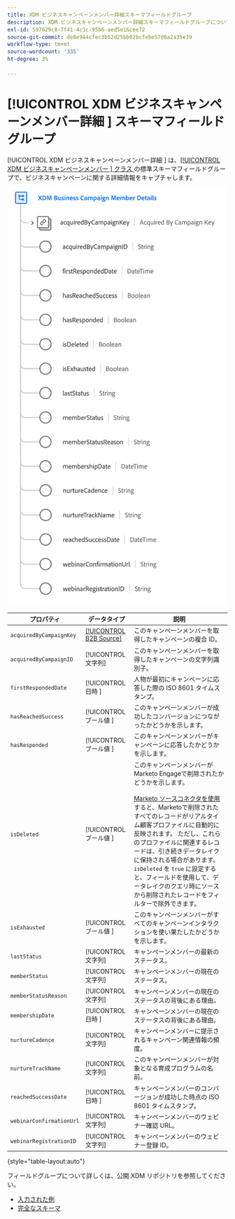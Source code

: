 ```yaml
---
title: XDM ビジネスキャンペーンメンバー詳細スキーマフィールドグループ
description: XDM ビジネスキャンペーンメンバー詳細スキーマフィールドグループについて説明します。
exl-id: 597629c8-7f41-4c1c-95b6-aed5e16cee72
source-git-commit: de8e944cfec3b52d25bb02bcfebe57d6a2a35e39
workflow-type: tm+mt
source-wordcount: '335'
ht-degree: 3%

---
```


# [!UICONTROL XDM ビジネスキャンペーンメンバー詳細 ] スキーマフィールドグループ

[!UICONTROL XDM ビジネスキャンペーンメンバー詳細 ] は、[[!UICONTROL XDM ビジネスキャンペーンメンバー ] クラス ](../../classes/b2b/business-campaign-members.md) の標準スキーマフィールドグループで、ビジネスキャンペーンに関する詳細情報をキャプチャします。

![UI に表示される XDM ビジネスキャンペーンメンバーの詳細フィールドグループの構造 ](../../images/field-groups/b2b/business-campaign-member-details.png)

| プロパティ | データタイプ | 説明 |
| --- | --- | --- |
| `acquiredByCampaignKey` | [[!UICONTROL B2B Source]](../../data-types/b2b-source.md) | このキャンペーンメンバーを取得したキャンペーンの複合 ID。 |
| `acquiredByCampaignID` | [!UICONTROL 文字列] | このキャンペーンメンバーを取得したキャンペーンの文字列識別子。 |
| `firstRespondedDate` | [!UICONTROL  日時 ] | 人物が最初にキャンペーンに応答した際の ISO 8601 タイムスタンプ。 |
| `hasReachedSuccess` | [!UICONTROL  ブール値 ] | このキャンペーンメンバーが成功したコンバージョンにつながったかどうかを示します。 |
| `hasResponded` | [!UICONTROL  ブール値 ] | このキャンペーンメンバーがキャンペーンに応答したかどうかを示します。 |
| `isDeleted` | [!UICONTROL  ブール値 ] | このキャンペーンメンバーがMarketo Engageで削除されたかどうかを示します。<br><br>[Marketo ソースコネクタを使用 ](../../../sources/connectors/adobe-applications/marketo/marketo.md) すると、Marketoで削除されたすべてのレコードがリアルタイム顧客プロファイルに自動的に反映されます。 ただし、これらのプロファイルに関連するレコードは、引き続きデータレイクに保持される場合があります。 `isDeleted` を `true` に設定すると、フィールドを使用して、データレイクのクエリ時にソースから削除されたレコードをフィルターで除外できます。 |
| `isExhausted` | [!UICONTROL  ブール値 ] | このキャンペーンメンバーがすべてのキャンペーンインタラクションを使い果たしたかどうかを示します。 |
| `lastStatus` | [!UICONTROL 文字列] | キャンペーンメンバーの最新のステータス。 |
| `memberStatus` | [!UICONTROL 文字列] | キャンペーンメンバーの現在のステータス。 |
| `memberStatusReason` | [!UICONTROL 文字列] | キャンペーンメンバーの現在のステータスの背後にある理由。 |
| `membershipDate` | [!UICONTROL  日時 ] | キャンペーンメンバーの現在のステータスの背後にある理由。 |
| `nurtureCadence` | [!UICONTROL 文字列] | キャンペーンメンバーに提示されるキャンペーン関連情報の頻度。 |
| `nurtureTrackName` | [!UICONTROL 文字列] | このキャンペーンメンバーが対象となる育成プログラムの名前。 |
| `reachedSuccessDate` | [!UICONTROL  日時 ] | キャンペーンメンバーのコンバージョンが成功した時点の ISO 8601 タイムスタンプ。 |
| `webinarConfirmationUrl` | [!UICONTROL 文字列] | キャンペーンメンバーのウェビナー確認 URL。 |
| `webinarRegistrationID` | [!UICONTROL 文字列] | キャンペーンメンバーのウェビナー登録 ID。 |

{style="table-layout:auto"}

フィールドグループについて詳しくは、公開 XDM リポジトリを参照してください。

* [ 入力された例 ](https://github.com/adobe/xdm/blob/master/components/fieldgroups/campaign-member/campaign-member-details.example.1.json)
* [ 完全なスキーマ ](https://github.com/adobe/xdm/blob/master/components/fieldgroups/campaign-member/campaign-member-details.schema.json)
